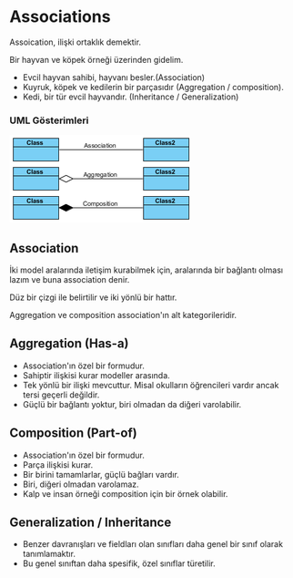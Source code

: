 # Associations

Assoication, ilişki ortaklık demektir.

Bir hayvan ve köpek örneği üzerinden gidelim.

- Evcil hayvan sahibi, hayvanı besler.(Association)
- Kuyruk, köpek ve kedilerin bir parçasıdır (Aggregation / composition).
- Kedi, bir tür evcil hayvandır. (Inheritance / Generalization)

### UML Gösterimleri

![](../assets/uml-assocations.png)

## Association

İki model aralarında iletişim kurabilmek için, aralarında bir bağlantı olması lazım ve buna association denir.

Düz bir çizgi ile belirtilir ve iki yönlü bir hattır.

Aggregation ve composition association'ın alt kategorileridir.

## Aggregation (Has-a)

- Association'ın özel bir formudur.
- Sahiptir ilişkisi kurar modeller arasında.
- Tek yönlü bir ilişki mevcuttur. Misal okulların öğrencileri vardır ancak tersi geçerli değildir.
- Güçlü bir bağlantı yoktur, biri olmadan da diğeri varolabilir.

## Composition (Part-of)

- Association'ın özel bir formudur.
- Parça ilişkisi kurar.
- Bir birini tamamlarlar, güçlü bağları vardır.
- Biri, diğeri olmadan varolamaz.
- Kalp ve insan örneği composition için bir örnek olabilir.

## Generalization / Inheritance

- Benzer davranışları ve fieldları olan sınıfları daha genel bir sınıf olarak tanımlamaktır.
- Bu genel sınıftan daha spesifik, özel sınıflar türetilir.
